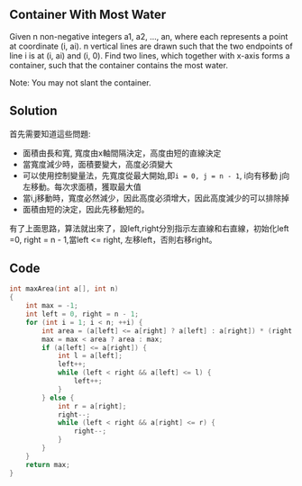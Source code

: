 ## Container With Most Water
Given n non-negative integers a1, a2, ..., an, where each represents a point at coordinate (i, ai). n vertical lines are drawn such that the two endpoints of line i is at (i, ai) and (i, 0). Find two lines, which together with x-axis forms a container, such that the container contains the most water.

Note: You may not slant the container. 

## Solution

首先需要知道這些問題:

* 面積由長和寬, 寬度由x軸間隔決定，高度由短的直線決定
* 當寬度減少時，面積要變大，高度必須變大
* 可以使用控制變量法，先寬度從最大開始,即`i = 0, j = n - 1`, i向有移動
j向左移動。每次求面積，獲取最大值
* 當i,j移動時，寬度必然減少，因此高度必須增大，因此高度減少的可以排除掉
* 面積由短的決定，因此先移動短的。

有了上面思路，算法就出來了，設left,right分別指示左直線和右直線，初始化left =0, right = n - 1,當left <= right, 左移left，否則右移right。

## Code
```c
int maxArea(int a[], int n)
{
	int max = -1;
	int left = 0, right = n - 1;
	for (int i = 1; i < n; ++i) {
		int area = (a[left] <= a[right] ? a[left] : a[right]) * (right - left);
		max = max < area ? area : max;
		if (a[left] <= a[right]) {
			int l = a[left];
			left++;
			while (left < right && a[left] <= l) {
				left++;
			}
		} else {
			int r = a[right];
			right--;
			while (left < right && a[right] <= r) {
				right--;
			}
		}
	}
	return max;
}
```
